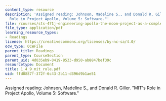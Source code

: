 ```yaml
---
content_type: resource
description: 'Assigned reading: Johnson, Madeline S., and Donald R. Giller. "MIT''s
  Role in Project Apollo, Volume 5: Software."'
file: /courses/sts-471j-engineering-apollo-the-moon-project-as-a-complex-system-spring-2007/ffd0887f372f6c432b11d396d9b1ae51_1_4_9_mit_role.pdf
file_type: application/pdf
learning_resource_types:
- Readings
license: https://creativecommons.org/licenses/by-nc-sa/4.0/
ocw_type: OCWFile
parent_title: Readings
parent_type: CourseSection
parent_uid: 4d035eb9-0419-8533-d950-ab8847bef39c
resourcetype: Document
title: 1_4_9_mit_role.pdf
uid: ffd0887f-372f-6c43-2b11-d396d9b1ae51
---
```

Assigned reading: Johnson, Madeline S., and Donald R. Giller. "MIT's Role in Project Apollo, Volume 5: Software."